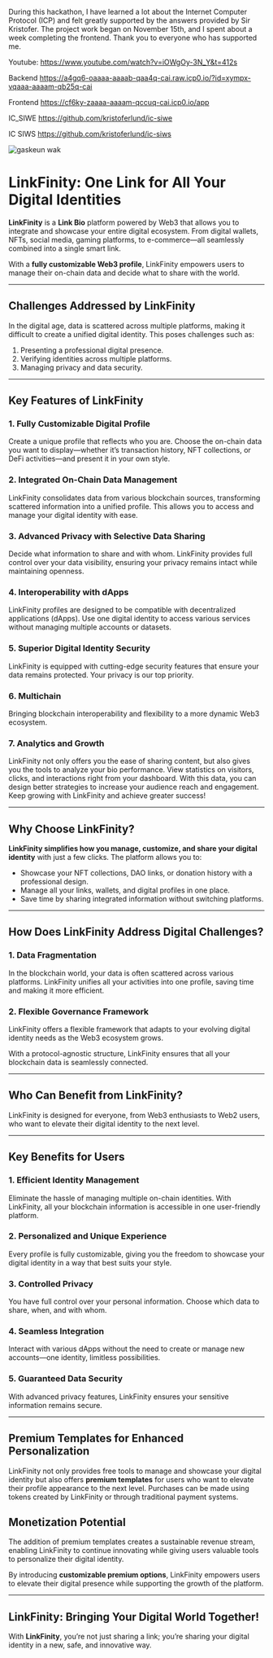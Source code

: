 During this hackathon, I have learned a lot about the Internet Computer Protocol (ICP) and felt greatly supported by the answers provided by Sir Kristofer. The project work began on November 15th, and I spent about a week completing the frontend. Thank you to everyone who has supported me.

Youtube:
https://www.youtube.com/watch?v=iOWgOy-3N_Y&t=412s

Backend 
https://a4gq6-oaaaa-aaaab-qaa4q-cai.raw.icp0.io/?id=xympx-vqaaa-aaaam-qb25q-cai

Frontend
https://cf6ky-zaaaa-aaaam-qccuq-cai.icp0.io/app

IC_SIWE
https://github.com/kristoferlund/ic-siwe

IC SIWS 
https://github.com/kristoferlund/ic-siws

![gaskeun wak](https://github.com/user-attachments/assets/603d6c29-c094-4420-adfb-95d639360d3f)

# **LinkFinity: One Link for All Your Digital Identities**

**LinkFinity** is a **Link Bio** platform powered by Web3 that allows you to integrate and showcase your entire digital ecosystem. From digital wallets, NFTs, social media, gaming platforms, to e-commerce—all seamlessly combined into a single smart link.

With a **fully customizable Web3 profile**, LinkFinity empowers users to manage their on-chain data and decide what to share with the world.

---

## **Challenges Addressed by LinkFinity**
In the digital age, data is scattered across multiple platforms, making it difficult to create a unified digital identity. This poses challenges such as:  

1. Presenting a professional digital presence.  
2. Verifying identities across multiple platforms.  
3. Managing privacy and data security.  

---

## **Key Features of LinkFinity**

### 1. **Fully Customizable Digital Profile**  
Create a unique profile that reflects who you are. Choose the on-chain data you want to display—whether it’s transaction history, NFT collections, or DeFi activities—and present it in your own style.  

### 2. **Integrated On-Chain Data Management**  
LinkFinity consolidates data from various blockchain sources, transforming scattered information into a unified profile. This allows you to access and manage your digital identity with ease.  

### 3. **Advanced Privacy with Selective Data Sharing**  
Decide what information to share and with whom. LinkFinity provides full control over your data visibility, ensuring your privacy remains intact while maintaining openness.  

### 4. **Interoperability with dApps**  
LinkFinity profiles are designed to be compatible with decentralized applications (dApps). Use one digital identity to access various services without managing multiple accounts or datasets.  

### 5. **Superior Digital Identity Security**  
LinkFinity is equipped with cutting-edge security features that ensure your data remains protected. Your privacy is our top priority.  

### 6. **Multichain**  
Bringing blockchain interoperability and flexibility to a more dynamic Web3 ecosystem.

### 7. **Analytics and Growth**  
LinkFinity not only offers you the ease of sharing content, but also gives you the tools to analyze your bio performance. View statistics on visitors, clicks, and interactions right from your dashboard. With this data, you can design better strategies to increase your audience reach and engagement. Keep growing with LinkFinity and achieve greater success!

---

## **Why Choose LinkFinity?**

**LinkFinity simplifies how you manage, customize, and share your digital identity** with just a few clicks. The platform allows you to:  

- Showcase your NFT collections, DAO links, or donation history with a professional design.  
- Manage all your links, wallets, and digital profiles in one place.  
- Save time by sharing integrated information without switching platforms.  

---

## **How Does LinkFinity Address Digital Challenges?**

### 1. **Data Fragmentation**  
In the blockchain world, your data is often scattered across various platforms. LinkFinity unifies all your activities into one profile, saving time and making it more efficient.  

### 2. **Flexible Governance Framework**  
LinkFinity offers a flexible framework that adapts to your evolving digital identity needs as the Web3 ecosystem grows.  

With a protocol-agnostic structure, LinkFinity ensures that all your blockchain data is seamlessly connected.  

---

## **Who Can Benefit from LinkFinity?**

LinkFinity is designed for everyone, from Web3 enthusiasts to Web2 users, who want to elevate their digital identity to the next level.  

---

## **Key Benefits for Users**

### 1. **Efficient Identity Management**  
Eliminate the hassle of managing multiple on-chain identities. With LinkFinity, all your blockchain information is accessible in one user-friendly platform.  

### 2. **Personalized and Unique Experience**  
Every profile is fully customizable, giving you the freedom to showcase your digital identity in a way that best suits your style.  

### 3. **Controlled Privacy**  
You have full control over your personal information. Choose which data to share, when, and with whom.  

### 4. **Seamless Integration**  
Interact with various dApps without the need to create or manage new accounts—one identity, limitless possibilities.  

### 5. **Guaranteed Data Security**  
With advanced privacy features, LinkFinity ensures your sensitive information remains secure.  

---


## **Premium Templates for Enhanced Personalization**

LinkFinity not only provides free tools to manage and showcase your digital identity but also offers **premium templates** for users who want to elevate their profile appearance to the next level. Purchases can be made using tokens created by LinkFinity or through traditional payment systems.


## **Monetization Potential**
The addition of premium templates creates a sustainable revenue stream, enabling LinkFinity to continue innovating while giving users valuable tools to personalize their digital identity.  

By introducing **customizable premium options**, LinkFinity empowers users to elevate their digital presence while supporting the growth of the platform.

---

## **LinkFinity: Bringing Your Digital World Together!**
With **LinkFinity**, you’re not just sharing a link; you’re sharing your digital identity in a new, safe, and innovative way.
